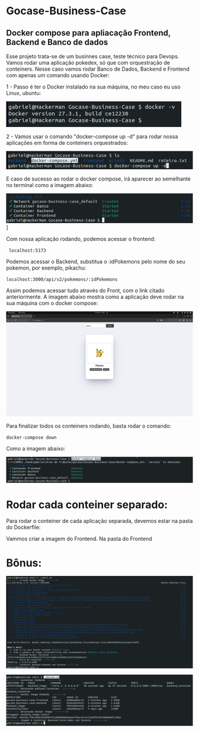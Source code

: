 # Gocase-Business-Case

## Docker compose para apliacação Frontend, Backend e Banco de dados

Esse projeto trata-se de um businnes case, teste técnico para Devops. Vamos rodar uma aplicação pokedex, só que com orquestração de conteiners.
Nesse caso vamos rodar Banco de Dados, Backend e Frontend com apenas um comando usando Docker:

1 - Passo é ter o Docker instalado na sua máquina, no meu caso eu uso Linux, ubuntu:

![](https://github.com/Hypothasis/Gocase-Business-Case/blob/main/prints/docker_v.png)

2 - Vamos usar o comando "docker-compose up -d"  para rodar nossa aplicações em forma de conteiners orquestrados:

![](https://github.com/Hypothasis/Gocase-Business-Case/blob/main/prints/docker_compose.png)

E caso de sucesso ao rodar o docker compose, irá aparecer ao semelhante no terminal como a imagem abaixo:

![](https://github.com/Hypothasis/Gocase-Business-Case/blob/main/prints/docker_compose_sucess.png)]

Com nossa aplicação rodando, podemos acessar o frontend:

```
 localhost:5173
```
Podemos acessar o Backend, substitua o :idPokemons pelo nome do seu pokemon, por exemplo, pikachu:

```
localhost:3000/api/v2/pokemons/:idPokemons
```

Assim podemos acessar tudo através do Front, com o link citado anteriormente. A imagem abaixo mostra como a aplicação deve rodar na sua máquina com o docker compose:

![](https://github.com/Hypothasis/Gocase-Business-Case/blob/main/prints/app_running.png)

Para finalizar todos os conteiners rodando, basta rodar o comando:

```
docker-compose down
```

Como a imagem abaixo:

![](https://github.com/Hypothasis/Gocase-Business-Case/blob/main/prints/docker_compose_down.png)

# Rodar cada conteiner separado:

Para rodar o conteiner de cada aplicação separada, devemos estar na pasta do Dockerfile:

Vammos criar a imagem do Frontend. Na pasta do Frontend

# Bônus:

![](https://github.com/Hypothasis/Gocase-Business-Case/blob/main/prints/shell.png)

![](https://github.com/Hypothasis/Gocase-Business-Case/blob/main/prints/delete_shell.png)
